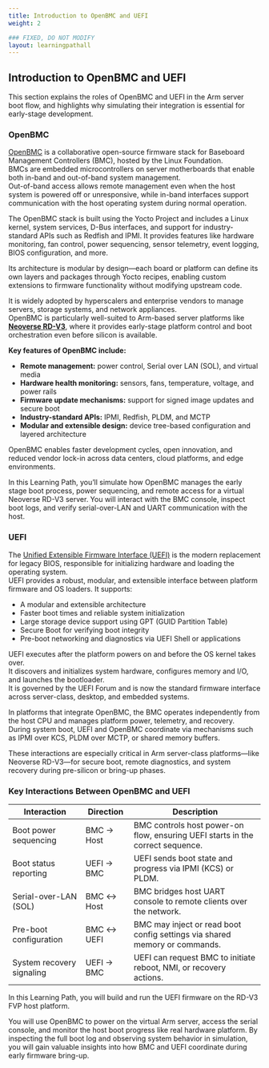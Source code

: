 ```yaml
---
title: Introduction to OpenBMC and UEFI
weight: 2

### FIXED, DO NOT MODIFY
layout: learningpathall
---
```


## Introduction to OpenBMC and UEFI

This section explains the roles of OpenBMC and UEFI in the Arm server boot flow, and highlights why simulating their integration is essential for early-stage development.

### OpenBMC

[OpenBMC](https://www.openbmc.org/) is a collaborative open-source firmware stack for Baseboard Management Controllers (BMC), hosted by the Linux Foundation.  
BMCs are embedded microcontrollers on server motherboards that enable both in-band and out-of-band system management.  
Out-of-band access allows remote management even when the host system is powered off or unresponsive, while in-band interfaces support communication with the host operating system during normal operation.

The OpenBMC stack is built using the Yocto Project and includes a Linux kernel, system services, D-Bus interfaces, and support for industry-standard APIs such as Redfish and IPMI. It provides features like hardware monitoring, fan control, power sequencing, sensor telemetry, event logging, BIOS configuration, and more.

Its architecture is modular by design—each board or platform can define its own layers and packages through Yocto recipes, enabling custom extensions to firmware functionality without modifying upstream code.

It is widely adopted by hyperscalers and enterprise vendors to manage servers, storage systems, and network appliances.  
OpenBMC is particularly well-suited to Arm-based server platforms like **[Neoverse RD-V3](https://neoverse-reference-design.docs.arm.com/en/latest/platforms/rdv3.html)**, where it provides early-stage platform control and boot orchestration even before silicon is available.

**Key features of OpenBMC include:**
- **Remote management:** power control, Serial over LAN (SOL), and virtual media  
- **Hardware health monitoring:** sensors, fans, temperature, voltage, and power rails  
- **Firmware update mechanisms:** support for signed image updates and secure boot  
- **Industry-standard APIs:** IPMI, Redfish, PLDM, and MCTP  
- **Modular and extensible design:** device tree-based configuration and layered architecture  

OpenBMC enables faster development cycles, open innovation, and reduced vendor lock-in across data centers, cloud platforms, and edge environments.

In this Learning Path, you’ll simulate how OpenBMC manages the early stage boot process, power sequencing, and remote access for a virtual Neoverse RD-V3 server. You will interact with the BMC console, inspect boot logs, and verify serial-over-LAN and UART communication with the host.

### UEFI

The [Unified Extensible Firmware Interface (UEFI)](https://uefi.org/) is the modern replacement for legacy BIOS, responsible for initializing hardware and loading the operating system.  
UEFI provides a robust, modular, and extensible interface between platform firmware and OS loaders. It supports:

- A modular and extensible architecture  
- Faster boot times and reliable system initialization  
- Large storage device support using GPT (GUID Partition Table)  
- Secure Boot for verifying boot integrity  
- Pre-boot networking and diagnostics via UEFI Shell or applications  

UEFI executes after the platform powers on and before the OS kernel takes over.  
It discovers and initializes system hardware, configures memory and I/O, and launches the bootloader.  
It is governed by the UEFI Forum and is now the standard firmware interface across server-class, desktop, and embedded systems.

In platforms that integrate OpenBMC, the BMC operates independently from the host CPU and manages platform power, telemetry, and recovery.  
During system boot, UEFI and OpenBMC coordinate via mechanisms such as IPMI over KCS, PLDM over MCTP, or shared memory buffers.  

These interactions are especially critical in Arm server-class platforms—like Neoverse RD-V3—for secure boot, remote diagnostics, and system recovery during pre-silicon or bring-up phases.

### Key Interactions Between OpenBMC and UEFI

| **Interaction**           | **Direction**     | **Description**                                                                 |
|---------------------------|-------------------|---------------------------------------------------------------------------------|
| Boot power sequencing     | BMC → Host        | BMC controls host power-on flow, ensuring UEFI starts in the correct sequence.  |
| Boot status reporting     | UEFI → BMC        | UEFI sends boot state and progress via IPMI (KCS) or PLDM.                      |
| Serial-over-LAN (SOL)     | BMC ↔ Host        | BMC bridges host UART console to remote clients over the network.               |
| Pre-boot configuration    | BMC ↔ UEFI        | BMC may inject or read boot config settings via shared memory or commands.      |
| System recovery signaling | UEFI → BMC        | UEFI can request BMC to initiate reboot, NMI, or recovery actions.              |


In this Learning Path, you will build and run the UEFI firmware on the RD-V3 FVP host platform.

You will use OpenBMC to power on the virtual Arm server, access the serial console, and monitor the host boot progress like real hardware platform. By inspecting the full boot log and observing system behavior in simulation, you will gain valuable insights into how BMC and UEFI coordinate during early firmware bring-up.
